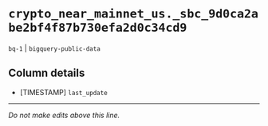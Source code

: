 # `crypto_near_mainnet_us._sbc_9d0ca2abe2bf4f87b730efa2d0c34cd9`
`bq-1` | `bigquery-public-data`

## Column details
* [TIMESTAMP] `last_update`

-------------------------------------------------------------------------------
*Do not make edits above this line.*
